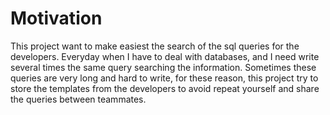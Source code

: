 # Motivation

This project want to make easiest the search of the sql queries for the developers.
Everyday when I have to deal with databases, and I need write several times the same query searching the information.
Sometimes these queries are very long and hard to write, for these reason,
this project try to store the templates from the developers to avoid repeat yourself and share the queries between teammates.
